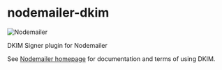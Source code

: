 # nodemailer-dkim

![Nodemailer](https://raw.githubusercontent.com/nodemailer/nodemailer/master/assets/nm_logo_200x136.png)

DKIM Signer plugin for Nodemailer

See [Nodemailer homepage](https://nodemailer.com/dkim/) for documentation and terms of using DKIM.
